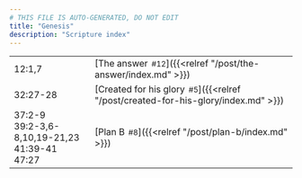 ```yaml
---
# THIS FILE IS AUTO-GENERATED, DO NOT EDIT
title: "Genesis"
description: "Scripture index"
---
```


|  |  |
| --- | --- |
| 12:1,7 | [The answer<span style="font-size:smaller; padding-left:0.5em;">#12</span>]({{<relref "/post/the-answer/index.md" >}}) |
| 32:27-28 | [Created for his glory<span style="font-size:smaller; padding-left:0.5em;">#5</span>]({{<relref "/post/created-for-his-glory/index.md" >}}) |
| 37:2-9 <br/> 39:2-3,6-8,10,19-21,23 <br/> 41:39-41 <br/> 47:27 | [Plan B<span style="font-size:smaller; padding-left:0.5em;">#8</span>]({{<relref "/post/plan-b/index.md" >}}) |
